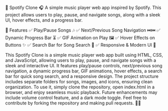 🎵 Spotify Clone 🎧
A simple music player web app inspired by Spotify. This project allows users to play, pause, and navigate songs, along with a sleek UI, hover effects, and a progress bar.

📌 Features
✅ Play/Pause Songs 🎶
✅ Next/Previous Song Navigation ⏭️⏮️
✅ Dynamic Progress Bar ⏳
✅ GIF Animation on Play 🖼️
✅ Hover Effects on Buttons ✨
✅ Search Bar for Song Search 🔎
✅ Responsive & Modern UI 🎨

This Spotify Clone is a simple music player web app built using HTML, CSS, and JavaScript, allowing users to play, pause, and navigate songs with a sleek and interactive UI. It features play/pause controls, next/previous song navigation, a dynamic progress bar, GIF animations, hover effects, a search bar for quick song search, and a responsive design. The project structure includes separate folders for songs, images, and icons, ensuring clean organization. To use it, simply clone the repository, open index.html in a browser, and enjoy seamless music playback. Future enhancements may include volume control feature, and a dark mode toggle. Feel free to contribute by forking the repository and making pull requests. 🚀🎵
